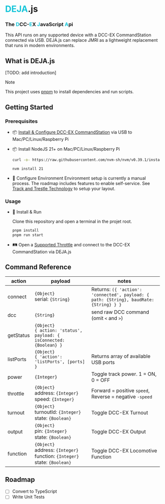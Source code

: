 # <span style="color: #16c5d9;">DEJA</span>.js

### The <span style="color: #16c5d9;">D</span>CC-<span style="color: #16c5d9;">E</span>X <span style="color: #16c5d9;">J</span>avaScript <span style="color: #16c5d9;">A</span>pi

This API runs on any supported device with a DCC-EX CommandStation connected via USB. DEJA.js can replace JMRI as a lightweight replacement that runs in modern environments. 

## What is DEJA.js

[TODO: add introduction]

> [!NOTE]
> This project uses [pnpm](https://pnpm.io/) to install dependencies and run scripts.

## Getting Started

### Prerequisites 
- 📦 [Install & Configure DCC-EX CommandStation](https://dcc-ex.com/ex-commandstation/index.html) via USB to Mac/PC/Linux/Raspberry Pi
- 📦 Install NodeJS 21+ on Mac/PC/Linux/Raspberry Pi
    ```bash
    curl -o- https://raw.githubusercontent.com/nvm-sh/nvm/v0.39.1/install.sh | bash
    ```
    ```bash
    nvm install 21
    ```


- 📝 Configure Environment
  Environment setup is currently a manual process. The roadmap includes features to enable self-service. See [Track and Trestle Technology](https://github.com/jmcdannel/trestle-tt-suite) to setup your layout.

### Usage
- 🚀 Install & Run

    Clone this repository and open a terminal in the projet root.
    ```bash
    pnpm install
    pnpm run start
    ```

- 🛤️ Open a [Supported Throttle](https://trestle-tt-suite-ttt-throttle-app.vercel.app/) and connect to the DCC-EX CommandStation via DEJA.js

## Command Reference

| action  | payload  |   notes  |
|---|---|---|
| connect  | `{Object}`<br>serial: `{String}`  | Returns: `({ 'action': 'connected', payload: { path: {String}, baudRate: {String} } }` | example: `{ serial: '/devv/ttyusb2301' }`  | 
| dcc  | `{String}`  |   send raw DCC command (omit `<` and `>`) |   |   |
| getStatus  |  `{Object}`<br>`{ action: 'status', payload: { isConnected: {Boolean} }`  |   |   |   |
| listPorts  |   `{Object}`<br>`{ 'action': 'listPorts', [ports] }`  |  Returns array of available USB ports 
| power  | `{Integer}`  | Toggle track power. 1 = ON, 0 = OFF
| throttle  |  `{Object}`<br>address: `{Integer}`<br>speed: `{Integer}` |  Forward = positive `speed`, Reverse = negative `-speed`
| turnout  |  `{Object}`<br>turnoutId: `{Integer}`<br>state: `{Boolean}` |  Toggle DCC-EX Turnout
| output  | `{Object}`<br>pin: `{Integer}`<br>state: `{Boolean}`  |  Toggle DCC-EX Output
| function  |  `{Object}`<br>address: `{Integer}`<br>function: `{Integer}`<br>state: `{Boolean}`  |  Toggle DCC-EX Locomotive Function

## Roadmap

- [ ] Convert to TypeScript
- [ ] Write Unit Tests
